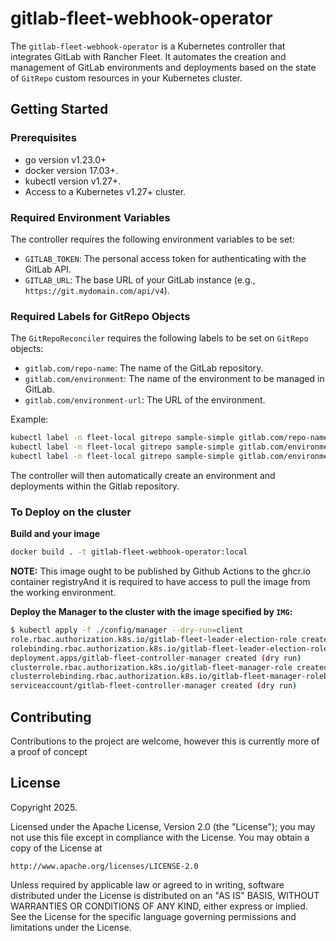 # gitlab-fleet-webhook-operator

The `gitlab-fleet-webhook-operator` is a Kubernetes controller that integrates GitLab with Rancher Fleet. It automates the creation and management of GitLab environments and deployments based on the state of `GitRepo` custom resources in your Kubernetes cluster.

## Getting Started

### Prerequisites
- go version v1.23.0+
- docker version 17.03+.
- kubectl version v1.27+.
- Access to a Kubernetes v1.27+ cluster.

### Required Environment Variables
The controller requires the following environment variables to be set:

- `GITLAB_TOKEN`: The personal access token for authenticating with the GitLab API.
- `GITLAB_URL`: The base URL of your GitLab instance (e.g., `https://git.mydomain.com/api/v4`).

### Required Labels for GitRepo Objects
The `GitRepoReconciler` requires the following labels to be set on `GitRepo` objects:

- `gitlab.com/repo-name`: The name of the GitLab repository.
- `gitlab.com/environment`: The name of the environment to be managed in GitLab.
- `gitlab.com/environment-url`: The URL of the environment.

Example:

```sh
kubectl label -n fleet-local gitrepo sample-simple gitlab.com/repo-name=approval-rule-testing
kubectl label -n fleet-local gitrepo sample-simple gitlab.com/environment=staging
kubectl label -n fleet-local gitrepo sample-simple gitlab.com/environment-url=http://staging.example.com
```

The controller will then automatically create an environment and deployments within the Gitlab repository.

### To Deploy on the cluster
**Build and your image**

```sh
docker build . -t gitlab-fleet-webhook-operator:local
```

**NOTE:** This image ought to be published by Github Actions to the ghcr.io container registryAnd it is required to have access to pull the image from the working environment.

**Deploy the Manager to the cluster with the image specified by `IMG`:**

```sh
$ kubectl apply -f ./config/manager --dry-run=client
role.rbac.authorization.k8s.io/gitlab-fleet-leader-election-role created (dry run)
rolebinding.rbac.authorization.k8s.io/gitlab-fleet-leader-election-rolebinding created (dry run)
deployment.apps/gitlab-fleet-controller-manager created (dry run)
clusterrole.rbac.authorization.k8s.io/gitlab-fleet-manager-role created (dry run)
clusterrolebinding.rbac.authorization.k8s.io/gitlab-fleet-manager-rolebinding created (dry run)
serviceaccount/gitlab-fleet-controller-manager created (dry run)
```


## Contributing

Contributions to the project are welcome, however this is currently more of a proof of concept

## License

Copyright 2025.

Licensed under the Apache License, Version 2.0 (the "License");
you may not use this file except in compliance with the License.
You may obtain a copy of the License at

    http://www.apache.org/licenses/LICENSE-2.0

Unless required by applicable law or agreed to in writing, software
distributed under the License is distributed on an "AS IS" BASIS,
WITHOUT WARRANTIES OR CONDITIONS OF ANY KIND, either express or implied.
See the License for the specific language governing permissions and
limitations under the License.